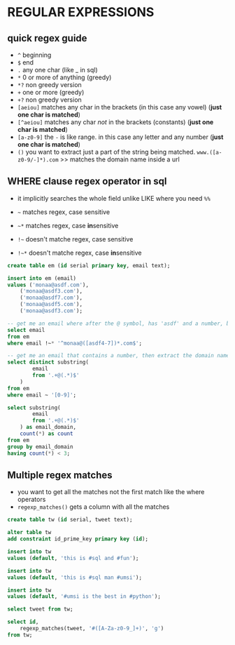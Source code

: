 # REGULAR EXPRESSIONS

## quick regex guide

- `^` beginning
- `$` end
- `.` any one char (like \_ in sql)
- `*` 0 or more of anything (greedy)
- `*?` non greedy version
- `+` one or more (greedy)
- `+?` non greedy version
- `[aeiou]` matches any char in the brackets (in this case any vowel) (**just one char is matched**)
- `[^aeiou]` matches any char _not_ in the brackets (constants) (**just one char is matched**)
- `[a-z0-9]` the `-` is like range. in this case any letter and any number (**just one char is matched**)
- `()` you want to extract just a part of the string being matched. `www.([a-z0-9/-]*).com` >> matches the domain name inside a url

## WHERE clause regex operator in sql

- it implicitly searches the whole field unlike LIKE where you need `%%`

- `~` matches regex, case sensitive
- `~*` matches regex, case **in**sensitive
- `!~` doesn't matche regex, case sensitive
- `!~*` doesn't matche regex, case **in**sensitive

```sql
create table em (id serial primary key, email text);

insert into em (email)
values ('monaa@asdf.com'),
    ('monaa@asdf3.com'),
    ('monaa@asdf7.com'),
    ('monaa@asdf5.com'),
    ('monaa@asdf3.com');

-- get me an email where after the @ symbol, has 'asdf' and a number, but doesn't have the number range from 4 to 7, case insensitve
select email
from em
where email !~* '^monaa@([asdf4-7])*.com$';

-- get me an email that contains a number, then extract the domain name after the @ sign from
select distinct substring(
        email
        from '.+@(.*)$'
    )
from em
where email ~ '[0-9]';

select substring(
        email
        from '.+@(.*)$'
    ) as email_domain,
    count(*) as count
from em
group by email_domain
having count(*) < 3;
```

## Multiple regex matches

- you want to get all the matches not the first match like the where operators
- `regexp_matches()` gets a column with all the matches

```sql
create table tw (id serial, tweet text);

alter table tw
add constraint id_prime_key primary key (id);

insert into tw
values (default, 'this is #sql and #fun');

insert into tw
values (default, 'this is #sql man #umsi');

insert into tw
values (default, '#umsi is the best in #python');

select tweet from tw;

select id,
    regexp_matches(tweet, '#([A-Za-z0-9_]+)', 'g')
from tw;
```
